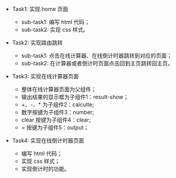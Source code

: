 - Task1: 实现 home 页面
  - sub-task1: 编写 html 代码；
  - sub-task2: 实现 css 样式。

- Task2: 实现路由跳转
  - sub-task1: 点击在线计算器、在线倒计时器跳转到对应的页面；
  - sub-task2: 在计算器或者倒计时页面点击回到主页跳转回主页。

- Task3: 实现在线计算器页面
  - 整体在线计算器页面为父组件；
  - 输出结果的显示框为子组件1：result-show；
  - +、-、* 为子组件2：calculte;
  - 数字按键为子组件3：number;
  - clear 按键为子组件4：clear;
  - = 按键为子组件5：output；

- Task4: 实现在线倒计时器页面
  - 编写 html 代码；
  - 实现 css 样式；
  - 实现倒计时的功能。
